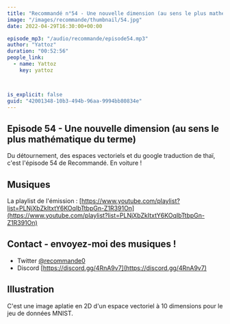 ```yaml
---
title: "Recommandé n°54 - Une nouvelle dimension (au sens le plus mathématique du terme)"
image: "/images/recommande/thumbnail/54.jpg"
date: 2022-04-29T16:30:00+00:00

episode_mp3: "/audio/recommande/episode54.mp3"
author: "Yattoz"
duration: "00:52:56"
people_link: 
  - name: Yattoz
    key: yattoz



is_explicit: false
guid: "42001348-10b3-494b-96aa-9994bb80834e"
---
```


<PodcastHeader/>

## Episode 54 - Une nouvelle dimension (au sens le plus mathématique du terme)

Du détournement, des espaces vectoriels et du google traduction de thaï, c'est l'épisode 54 de Recommandé. En voiture !

## Musiques

La playlist de l'émission : [https://www.youtube.com/playlist?list=PLNjXbZkItxtY6KOqIbTtbpGn-Z1R391On](https://www.youtube.com/playlist?list=PLNjXbZkItxtY6KOqIbTtbpGn-Z1R391On)

## Contact - envoyez-moi des musiques !

- Twitter [@recommande0](https://twitter.com/recommande0)
- Discord [https://discord.gg/4RnA9v7](https://discord.gg/4RnA9v7)

## Illustration

C'est une image aplatie en 2D d'un espace vectoriel à 10 dimensions pour le jeu de données MNIST.







